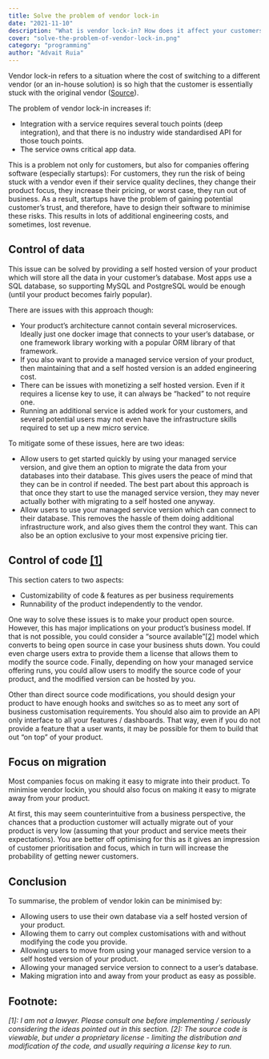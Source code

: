 ```yaml
---
title: Solve the problem of vendor lock-in
date: "2021-11-10"
description: "What is vendor lock-in? How does it affect your customers? What are the different ways you can minimize it? Read the blog to learn more."
cover: "solve-the-problem-of-vendor-lock-in.png"
category: "programming"
author: "Advait Ruia"
---
```



Vendor lock-in refers to a situation where the cost of switching to a different vendor (or an in-house solution) is so high that the customer is essentially stuck with the original vendor ([Source](https://www.cloudflare.com/en-in/learning/cloud/what-is-vendor-lock-in/)). 

The problem of vendor lock-in increases if:

- Integration with a service requires several touch points (deep integration), and that there is no industry wide standardised API for those touch points.
- The service owns critical app data.

This is a problem not only for customers, but also for companies offering software (especially startups): For customers, they run the risk of being stuck with a vendor even if their service quality declines, they change their product focus, they increase their pricing, or worst case, they run out of business. As a result, startups have the problem of gaining potential customer’s trust, and therefore, have to design their software to minimise these risks. This results in lots of additional engineering costs, and sometimes, lost revenue.

## Control of data

This issue can be solved by providing a self hosted version of your product which will store all the data in your customer’s database. Most apps use a SQL database, so supporting MySQL and PostgreSQL would be enough (until your product becomes fairly popular).

There are issues with this approach though:

- Your product’s architecture cannot contain several microservices. Ideally just one docker image that connects to your user’s database, or one framework library working with a popular ORM library of that framework.
- If you also want to provide a managed service version of your product, then maintaining that and a self hosted version is an added engineering cost.
- There can be issues with monetizing a self hosted version. Even if it requires a license key to use, it can always be “hacked” to not require one.
- Running an additional service is added work for your customers, and several potential users may not even have the infrastructure skills required to set up a new micro service.

To mitigate some of these issues, here are two ideas:

- Allow users to get started quickly by using your managed service version, and give them an option to migrate the data from your databases into their database. This gives users the peace of mind that they can be in control if needed. The best part about this approach is that once they start to use the managed service version, they may never actually bother with migrating to a self hosted one anyway.
- Allow users to use your managed service version which can connect to their database. This removes the hassle of them doing additional infrastructure work, and also gives them the control they want. This can also be an option exclusive to your most expensive pricing tier.

## Control of code [[1]](#footnote)

This section caters to two aspects:

- Customizability of code & features as per business requirements
- Runnability of the product independently to the vendor.

One way to solve these issues is to make your product open source. However, this has major implications on your product’s business model. If that is not possible, you could consider a “source available”[[2]](#footnote) model which converts to being open source in case your business shuts down. You could even charge users extra to provide them a license that allows them to modify the source code. Finally, depending on how your managed service offering runs, you could allow users to modify the source code of your product, and the modified version can be hosted by you.

Other than direct source code modifications, you should design your product to have enough hooks and switches so as to meet any sort of business customisation requirements. You should also aim to provide an API only interface to all your features / dashboards. That way, even if you do not provide a feature that a user wants, it may be possible for them to build that out “on top” of your product. 

## Focus on migration

Most companies focus on making it easy to migrate into their product. To minimise vendor lockin, you should also focus on making it easy to migrate away from your product.

At first, this may seem counterintuitive from a business perspective, the chances that a production customer will actually migrate out of your product is very low (assuming that your product and service meets their expectations). You are better off optimising for this as it gives an impression of customer prioritisation and focus, which in turn will increase the probability of getting newer customers.


## Conclusion
To summarise, the problem of vendor lokin can be minimised by: 

- Allowing users to use their own database via a self hosted version of your product.
- Allowing them to carry out complex customisations with and without modifying the code you provide.
- Allowing users to move from using your managed service version to a self hosted version of your product.
- Allowing your managed service version to connect to a user’s database.
- Making migration into and away from your product as easy as possible.


## Footnote:

*[1]: I am not a lawyer. Please consult one before implementing / seriously considering the ideas pointed out in this section.*
*[2]: The source code is viewable, but under a proprietary license - limiting the distribution and modification of the code, and usually requiring a license key to run.*